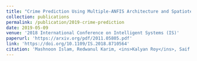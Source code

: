 ```yaml
---
title: "Crime Prediction Using Multiple-ANFIS Architecture and Spatiotemporal Data"
collection: publications
permalink: /publication/2019-crime-prediction
date: 2019-05-09
venue: '2018 International Conference on Intelligent Systems (IS)'
paperurl: 'https://arxiv.org/pdf/2011.05805.pdf'
link: 'https://doi.org/10.1109/IS.2018.8710564'
citation: 'Mashnoon Islam, Redwanul Karim, <ins>Kalyan Roy</ins>, Saif Mahmood, Sadat Hossain, Rashedur M Rahman. <br/><i>2018 International Conference on Intelligent Systems (IS)</i>. 58-65. <br/>doi:10.1109/IS.2018.8710564'
---
```


